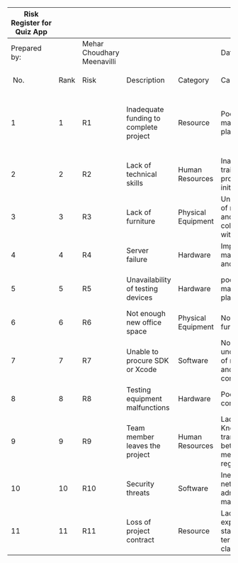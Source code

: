 
| Risk Register for Quiz App |      |                            |                                        |                    |                                                                        |                                                      |            |             |        |             |
|----------------------------|------|----------------------------|----------------------------------------|--------------------|------------------------------------------------------------------------|------------------------------------------------------|------------|-------------|--------|-------------|
| Prepared by:               |      | Mehar Choudhary Meenavilli |                                        |                    | Date:                                                                  | 6/2/2019                                             |            |             |        |             |
|                            |      |                            |                                        |                    |                                                                        |                                                      |            |             |        |             |
|  No.                       | Rank | Risk                       | Description                            | Category           | Cause                                                                  | Potential Responses                                  | Risk Owner | Probability | Impact | Status      |
| 1                          | 1    | R1                         | Inadequate funding to complete project | Resource           | Poor cost management plan                                              | Rework scope and plans to manage with existing funds | Vijay      | Medium      | High   | Complete    |
| 2                          | 2    | R2                         | Lack of technical skills               | Human Resources    | Inadequate training provided during initial phase                      | Further training for team members                    | Vijay      | High        | Medium | In-Progress |
| 3                          | 3    | R3                         | Lack of furniture                      | Physical Equipment | Underestimation of requirements and poor collaboration with infra team | Contact suppliers                                    | Vijay      | Low         | Low    | Complete    |
| 4                          | 4    | R4                         | Server failure                         | Hardware           | Improper maintenance and bad testing                                   | Switch to backup server                              | Gunashekar | Medium      | High   | Complete    |
| 5                          | 5    | R5                         | Unavailability of testing devices      | Hardware           | poor project management planning                                       | Attempt using software simulators                    | Vijay      | Low         | Medium | In-Progress |
| 6                          | 6    | R6                         | Not enough new office space            | Physical Equipment | Not assigned furniture police                                          | Relocate to temporary work area.                     | Gunashekar | Medium      | Low    | Complete    |
| 7                          | 7    | R7                         | Unable to procure SDK or Xcode         | Software           | No clear understanding of requirement and  bad configuration           | Contact Google or Apple for licenses                 | Mehar      | Low         | High   | Complete    |
| 8                          | 8    | R8                         | Testing equipment malfunctions         | Hardware           | Poor testing and contract                                              | Contact suppliers                                    | Teja       | Low         | Medium | In-Progress |
| 9                          | 9    | R9                         | Team member leaves the project         | Human Resources    | Lack of  Knowledge transfer between team members on regular basis      | Look to hire a temp member by contract               | Gunashekar | Low         | High   | Complete    |
| 10                         | 10   | R10                        | Security threats                       | Software           | Ineffiicient network adminstration management                          | Close off server temporarily                         | Mehar      | Medium      | Medium | Complete    |
| 11                         | 11   | R11                        | Loss of project contract               | Resource           | Lack of experience in stating termination clause                       | Attempt to re-negotiate                              | Vijay      | Low         | High   | Pending     |
